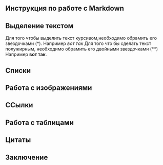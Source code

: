 ## Инструкция по работе с Markdown

## Выделение текстом
Для того чтобы выделить текст курсивом,необходимо обрамить его звездочками (*). Например *вот так*
Для того что бы сделать текст полужирным, необходимо обрамить его двойными звездочками (**)
Например **вот так**.

## Списки


## Работа с изображениями 


## ССылки



## Работа с таблицами

## Цитаты


## Заключение 